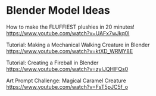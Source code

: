 # Blender Model Ideas

How to make the FLUFFIEST plushies in 20 minutes! <br>
https://www.youtube.com/watch?v=UAFx7wJkq0I

Tutorial: Making a Mechanical Walking Creature in Blender <br>
https://www.youtube.com/watch?v=ktXD_WRMY8E

Tutorial: Creating a Fireball in Blender <br>
https://www.youtube.com/watch?v=zyIJQHlFQs0

Art Prompt Challenge: Magical Caramel Creature <br>
https://www.youtube.com/watch?v=FsT5pJC5f_o

